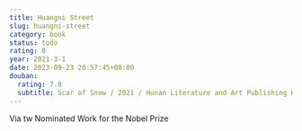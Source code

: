 ```yaml
---
title: Huangni Street
slug: huangni-street
category: book
status: todo
rating: 0
year: 2021-3-1
date: 2023-09-23 20:57:45+08:00
douban:
  rating: 7.8
  subtitle: Scar of Snow / 2021 / Hunan Literature and Art Publishing House
---
```


Via tw Nominated Work for the Nobel Prize
